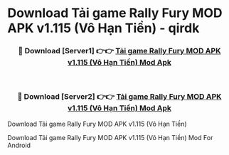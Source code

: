 # Download Tải game Rally Fury MOD APK v1.115 (Vô Hạn Tiền) - qirdk


<div align="center">
<h3>🔴 Download [Server1] 👉👉 <a href="https://apk-comot.site?title=Tải_game_Rally_Fury_MOD_APK_v1.115_(Vô_Hạn_Tiền)">Tải game Rally Fury MOD APK v1.115 (Vô Hạn Tiền) Mod Apk</a></h3><br>
<h3>🔴 Download [Server2] 👉👉 <a href="https://apk-comot.site?title=Tải_game_Rally_Fury_MOD_APK_v1.115_(Vô_Hạn_Tiền)">Tải game Rally Fury MOD APK v1.115 (Vô Hạn Tiền) Mod Apk</a></h3>
</div>



Download Tải game Rally Fury MOD APK v1.115 (Vô Hạn Tiền) 

Download Tải game Rally Fury MOD APK v1.115 (Vô Hạn Tiền) Mod For Android